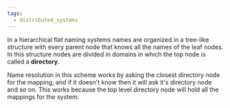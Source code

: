 ```yaml
---
tags:
  - distributed_systems
---
```

In a hierarchical flat naming systems names are organized in a tree-like structure with every parent node that knows all the names of the leaf nodes. In this structure nodes are divided in domains in which the top node is called a **directory**. 

Name resolution in this scheme works by asking the closest directory node for the mapping, and if it doesn't know then it will ask it's directory node and so on. This works because the top level directory node will hold all the mappings for the system.